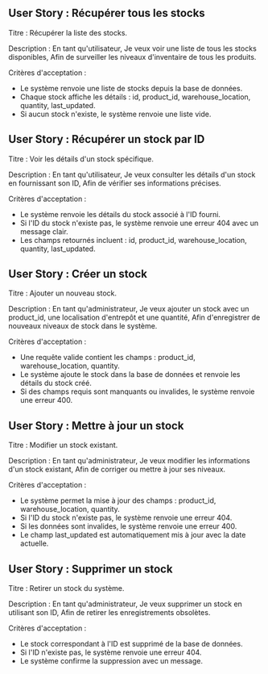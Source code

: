 ## User Story : Récupérer tous les stocks
Titre : Récupérer la liste des stocks.

Description :
En tant qu'utilisateur,
Je veux voir une liste de tous les stocks disponibles,
Afin de surveiller les niveaux d'inventaire de tous les produits.

Critères d'acceptation :
- Le système renvoie une liste de stocks depuis la base de données.
- Chaque stock affiche les détails : id, product_id, warehouse_location, quantity, last_updated.
- Si aucun stock n'existe, le système renvoie une liste vide.

## User Story : Récupérer un stock par ID
Titre : Voir les détails d'un stock spécifique.

Description :
En tant qu'utilisateur,
Je veux consulter les détails d'un stock en fournissant son ID,
Afin de vérifier ses informations précises.

Critères d'acceptation :
- Le système renvoie les détails du stock associé à l'ID fourni.
- Si l'ID du stock n'existe pas, le système renvoie une erreur 404 avec un message clair.
- Les champs retournés incluent : id, product_id, warehouse_location, quantity, last_updated.

## User Story : Créer un stock
Titre : Ajouter un nouveau stock.

Description :
En tant qu'administrateur,
Je veux ajouter un stock avec un product_id, une localisation d'entrepôt et une quantité,
Afin d'enregistrer de nouveaux niveaux de stock dans le système.

Critères d'acceptation :
- Une requête valide contient les champs : product_id, warehouse_location, quantity.
- Le système ajoute le stock dans la base de données et renvoie les détails du stock créé.
- Si des champs requis sont manquants ou invalides, le système renvoie une erreur 400.

## User Story : Mettre à jour un stock
Titre : Modifier un stock existant.

Description :
En tant qu'administrateur,
Je veux modifier les informations d'un stock existant,
Afin de corriger ou mettre à jour ses niveaux.

Critères d'acceptation :
- Le système permet la mise à jour des champs : product_id, warehouse_location, quantity.
- Si l'ID du stock n'existe pas, le système renvoie une erreur 404.
- Si les données sont invalides, le système renvoie une erreur 400.
- Le champ last_updated est automatiquement mis à jour avec la date actuelle.

## User Story : Supprimer un stock
Titre : Retirer un stock du système.

Description :
En tant qu'administrateur,
Je veux supprimer un stock en utilisant son ID,
Afin de retirer les enregistrements obsolètes.

Critères d'acceptation :
- Le stock correspondant à l'ID est supprimé de la base de données.
- Si l'ID n'existe pas, le système renvoie une erreur 404.
- Le système confirme la suppression avec un message.
